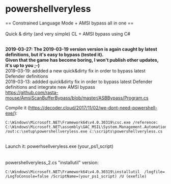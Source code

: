 # powershellveryless
== Constrained Language Mode + AMSI bypass all in one ==<br /><br />
Quick & dirty (and very simple) CL + AMSI bypass using C#<br />

<br><b>2019-03-27: The 2019-03-19 version version is again caught by latest definitions, but it's easy to bypass (tested it).<br>
Given that the game has become boring, I won't publish other updates, it's up to you ;-)
</b>
<br>2019-03-19: addded a new quick&dirty fix in order to bypass latest Defender definitions
<br>2019-03-13: addded quick&dirty fix in order to bypass latest Defender definitions and integrate new AMSI bypass
<br>https://github.com/rasta-mouse/AmsiScanBufferBypass/blob/master/ASBBypass/Program.cs


Compile it (https://decoder.cloud/2017/11/02/we-dont-need-powershell-exe/): 
```
C:\Windows\Microsoft.NET\Framework64\v4.0.30319\csc.exe /reference: C:\Windows\Microsoft.NET\assembly\GAC_MSIL\System.Management.Automation\v4.0_3.0.0.0__31bf3856ad364e35\system.management.automation.dll 
/out:c:\setup\powershellveryless.exe c:\scripts\powershellveryless.cs
```
<br />
Launch it: powerhsellveryless.exe (your_ps1_script)
 <br /><br /><br />
powershellveryless_2.cs "installutil" version: <br />

```
C:\Windows\Microsoft.NET\Framework64\v4.0.30319\installutil  /logfile= /LogToConsole=false /ScriptName=(your_ps1_script) /U (exefile)
```

